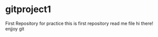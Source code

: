 # gitproject1
First Repository for practice
this is first repository read me file
hi there!
enjjoy git
